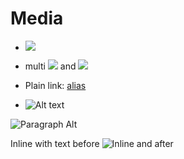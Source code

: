 # Media

- ![](https://tana.inc/photo/2)

- multi ![](https://tana.inc/photo/1) and ![](https://tana.inc/photo/2)

- Plain link: [alias](https://www.vg.no)

- ![Alt text](https://tana.inc/photo/3)

![Paragraph Alt](https://tana.inc/photo/4)

Inline with text before ![Inline](https://tana.inc/photo/5) and after

